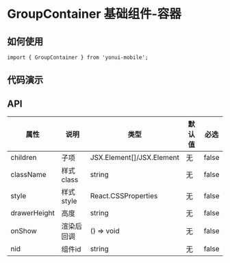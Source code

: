 # GroupContainer 基础组件-容器
## 如何使用

```
import { GroupContainer } from 'yonui-mobile';

```

## 代码演示


## API

属性 | 说明 | 类型 | 默认值 | 必选
----|-----|------|------|------
children | 子项 | JSX.Element[]/JSX.Element | 无 | false
className | 样式class | string | 无 | false
style | 样式style | React.CSSProperties | 无 | false
drawerHeight | 高度 | string | 无 | false
onShow | 渲染后回调 | () => void | 无 | false
nid | 组件id | string | 无 | false
